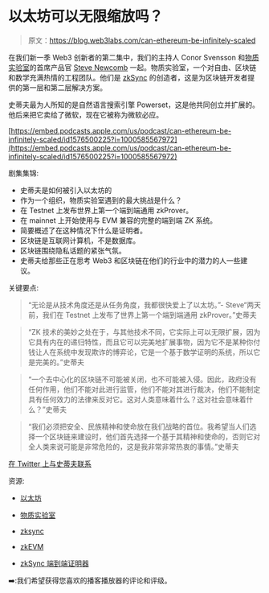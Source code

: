 # 以太坊可以无限缩放吗？

> 原文：<https://blog.web3labs.com/can-ethereum-be-infinitely-scaled>

在我们新一季 Web3 创新者的第二集中，我们的主持人 Conor Svensson 和[物质实验室](https://matter-labs.io/)的首席产品官 [Steve Newcomb](https://www.linkedin.com/in/stevenewcomb/) 一起。物质实验室，一个对自由、区块链和数学充满热情的工程团队。他们是 [zkSync](https://zksync.io/) 的创造者，这是为区块链开发者提供的第一层和第二层解决方案。

史蒂夫最为人所知的是自然语言搜索引擎 Powerset，这是他共同创立并扩展的。他后来把它卖给了微软，现在它被称为微软必应。

[https://embed.podcasts.apple.com/us/podcast/can-ethereum-be-infinitely-scaled/id1576500225?i=1000585567972](https://embed.podcasts.apple.com/us/podcast/can-ethereum-be-infinitely-scaled/id1576500225?i=1000585567972)

剧集集锦:

*   史蒂夫是如何被引入以太坊的
*   作为一个组织，物质实验室遇到的最大挑战是什么？
*   在 Testnet 上发布世界上第一个端到端通用 zkProver。
*   在 mainnet 上开始使用与 EVM 兼容的完整的端到端 ZK 系统。
*   简要概述了在这种情况下什么是证明者。
*   区块链是互联网计算机，不是数据库。
*   区块链围绕隐私话题的紧张气氛。
*   史蒂夫给那些正在思考 Web3 和区块链在他们的行业中的潜力的人一些建议。

关键要点:

> “无论是从技术角度还是从任务角度，我都很快爱上了以太坊。”- Steve“两天前，我们在 Testnet 上发布了世界上第一个端到端通用 zkProver。”史蒂夫

> “ZK 技术的美妙之处在于，与其他技术不同，它实际上可以无限扩展，因为它具有内在的递归特性，而且它可以完美地扩展事物，因为它不是某种你付钱让人在系统中发现欺诈的博弈论，它是一个基于数学证明的系统，所以它是完美的。”史蒂夫

> “一个去中心化的区块链不可能被关闭，也不可能被入侵。因此，政府没有任何作用，他们不能对此进行监管，他们不能对其进行裁决，他们不能制定具有任何效力的法律来反对它。这对人类意味着什么？这对社会意味着什么？”史蒂夫

> “我们必须把安全、民族精神和使命放在我们战略的首位。我希望当人们选择一个区块链来建设时，他们首先选择一个基于其精神和使命的，否则它对全人类来说可能是非常危险的，这是我非常非常热衷的事情。”史蒂夫

[在 Twitter 上与史蒂夫联系](https://twitter.com/stevenewcomb)

资源:

*   [以太坊](https://ethereum.org/en/)

*   [物质实验室](https://matter-labs.io/)

*   [zksync](https://zksync.io/)

*   [zkEVM](https://docs.zksync.io/zkevm/#general)

*   [zkSync 端到端证明器](https://blog.matter-labs.io/milestone-3-zksync-end-to-end-prover-is-now-live-on-testnet-9ee4fdc1874f)

➡️:我们希望获得您喜欢的播客播放器的评论和评级。